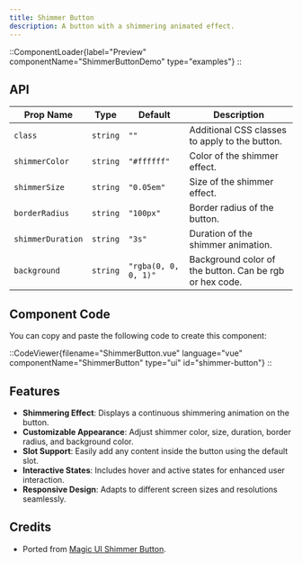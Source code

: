 ```yaml
---
title: Shimmer Button
description: A button with a shimmering animated effect.
---
```


::ComponentLoader{label="Preview" componentName="ShimmerButtonDemo" type="examples"}
::

## API

| Prop Name         | Type     | Default              | Description                                             |
| ----------------- | -------- | -------------------- | ------------------------------------------------------- |
| `class`           | `string` | `""`                 | Additional CSS classes to apply to the button.          |
| `shimmerColor`    | `string` | `"#ffffff"`          | Color of the shimmer effect.                            |
| `shimmerSize`     | `string` | `"0.05em"`           | Size of the shimmer effect.                             |
| `borderRadius`    | `string` | `"100px"`            | Border radius of the button.                            |
| `shimmerDuration` | `string` | `"3s"`               | Duration of the shimmer animation.                      |
| `background`      | `string` | `"rgba(0, 0, 0, 1)"` | Background color of the button. Can be rgb or hex code. |

## Component Code

You can copy and paste the following code to create this component:

::CodeViewer{filename="ShimmerButton.vue" language="vue" componentName="ShimmerButton" type="ui" id="shimmer-button"}
::

## Features

- **Shimmering Effect**: Displays a continuous shimmering animation on the button.
- **Customizable Appearance**: Adjust shimmer color, size, duration, border radius, and background color.
- **Slot Support**: Easily add any content inside the button using the default slot.
- **Interactive States**: Includes hover and active states for enhanced user interaction.
- **Responsive Design**: Adapts to different screen sizes and resolutions seamlessly.

## Credits

- Ported from [Magic UI Shimmer Button](https://magicui.design/docs/components/shimmer-button).
